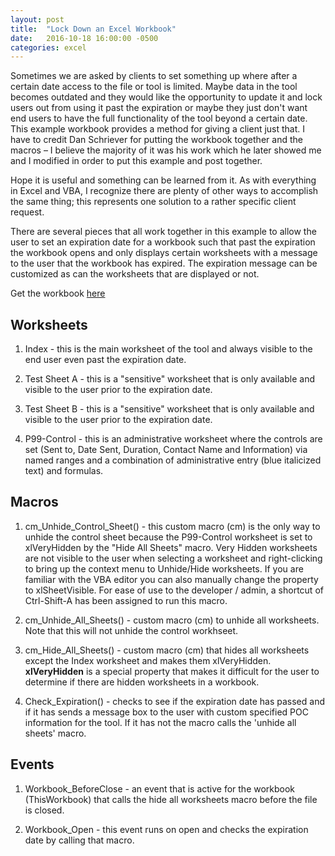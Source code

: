 ```yaml
---
layout: post
title:  "Lock Down an Excel Workbook"
date:   2016-10-18 16:00:00 -0500
categories: excel
---
```

Sometimes we are asked by clients to set something up where after a certain date access to the file or tool is limited. Maybe data in the tool becomes outdated and they would like the opportunity to update it and lock users out from using it past the expiration or maybe they just don't want end users to have the full functionality of the tool beyond a certain date. This example workbook provides a method for giving a client just that. I have to credit Dan Schriever for putting the workbook together and the macros – I believe the majority of it was his work which he later showed me and I modified in order to put this example and post together.

Hope it is useful and something can be learned from it. As with everything in Excel and VBA, I recognize there are plenty of other ways to accomplish the same thing; this represents one solution to a rather specific client request. 

There are several pieces that all work together in this example to allow the user to set an expiration date for a workbook such that past the expiration the workbook opens and only displays certain worksheets with a message to the user that the workbook has expired. The expiration message can be customized as can the worksheets that are displayed or not.

Get the workbook [here](/files/Lockdown.xlsm)

## Worksheets

1.  Index - this is the main worksheet of the tool and always visible to the end user even past the expiration date.

2.  Test Sheet A - this is a "sensitive" worksheet that is only available and visible to the user prior to the expiration date.

3.  Test Sheet B - this is a "sensitive" worksheet that is only available and visible to the user prior to the expiration date.

4.  P99-Control - this is an administrative worksheet where the controls are set (Sent to, Date Sent, Duration, Contact Name and Information) via named ranges and a combination of administrative entry (blue italicized text) and formulas.

## Macros

1. cm_Unhide_Control_Sheet() - this custom macro (cm) is the only way to unhide the control sheet because the P99-Control worksheet is set to xlVeryHidden by the "Hide All Sheets" macro. Very Hidden worksheets are not visible to the user when selecting a worksheet and right-clicking to bring up the context menu to Unhide/Hide worksheets. If you are familiar with the VBA editor you can also manually change the property to xlSheetVisible. For ease of use to the developer / admin, a shortcut of Ctrl-Shift-A has been assigned to run this macro.

2. cm_Unhide_All_Sheets() - custom macro (cm) to unhide all worksheets. Note that this will not unhide the control workhseet.

3. cm_Hide_All_Sheets() - custom macro (cm) that hides all worksheets except the Index worksheet and makes them xlVeryHidden. **xlVeryHidden** is a special property that makes it difficult for the user to determine if there are hidden worksheets in a workbook.

4. Check_Expiration() - checks to see if the expiration date has passed and if it has sends a message box to the user with custom specified POC information for the tool. If it has not the macro calls the 'unhide all sheets' macro.

## Events

1. Workbook_BeforeClose - an event that is active for the workbook (ThisWorkbook) that calls the hide all worksheets macro before the file is closed.

2. Workbook_Open - this event runs on open and checks the expiration date by calling that macro.